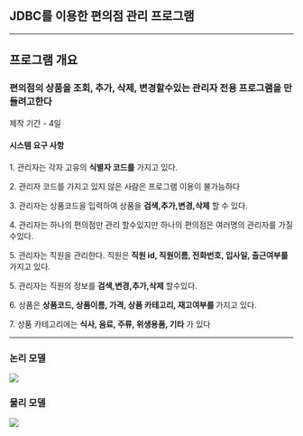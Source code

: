 <h2>JDBC를 이용한 편의점 관리 프로그램</h2>
<hr>
<h2>프로그램 개요</h2>
<h3>편의점의 상품을 조회, 추가, 삭제, 변경할수있는 관리자 전용 프로그램을 만들려고한다</h3>
<p>제작 기간 - 4일</p>
<h4>시스템 요구 사항</h4>
<p>1. 관리자는 각자 고유의 <b>식별자 코드를</b> 가지고 있다.</p>
<p>2. 관리자 코드를 가지고 있지 않은 사람은 프로그램 이용이 불가능하다</p>
<p>3. 관리자는 상품코드을 입력하여 상품을 <b>검색,추가,변경,삭제</b> 할 수 있다.</p>
<p>4. 관리자는 하나의 편의점만 관리 할수있지만 하나의 편의점은 여러명의 관리자를 가질수있다.</p>
<p>5. 관리자는 직원을 관리한다. 직원은 <b>직원 id, 직원이름, 전화번호, 입사일, 출근여부를</b> 가지고 있다.</p>
<p>5. 관리자는 직원의 정보를 <b>검색,변경,추가,삭제</b> 할수있다.</p>
<p>6. 상품은 <b>상품코드, 상품이름, 가격, 상품 카테고리, 재고여부를 </b>가지고 있다.</p>
<p>7. 상품 카테고리에는 <b>식사, 음료, 주류, 위생용품, 기타</b> 가 있다</p>

<hr>

<h3>논리 모델</h3>
<img src =https://github.com/user-attachments/assets/c5e10ee8-5ffa-401d-bd59-98d744f8dfe0>
<h3>물리 모델</h3>
<img src =https://github.com/user-attachments/assets/bb22e97c-20c7-45be-92bd-4b6a7f42091d>


